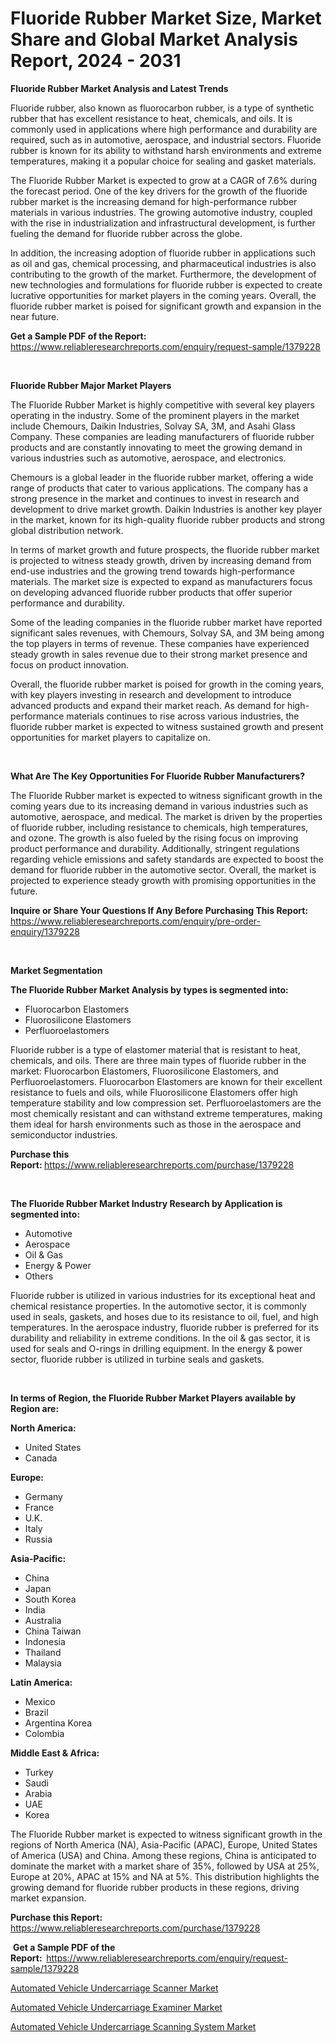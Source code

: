 <p><h1>Fluoride Rubber Market Size, Market Share and Global Market Analysis Report, 2024 - 2031</h1></p><p><strong>Fluoride Rubber Market Analysis and Latest Trends</strong></p>
<p><p>Fluoride rubber, also known as fluorocarbon rubber, is a type of synthetic rubber that has excellent resistance to heat, chemicals, and oils. It is commonly used in applications where high performance and durability are required, such as in automotive, aerospace, and industrial sectors. Fluoride rubber is known for its ability to withstand harsh environments and extreme temperatures, making it a popular choice for sealing and gasket materials.</p><p>The Fluoride Rubber Market is expected to grow at a CAGR of 7.6% during the forecast period. One of the key drivers for the growth of the fluoride rubber market is the increasing demand for high-performance rubber materials in various industries. The growing automotive industry, coupled with the rise in industrialization and infrastructural development, is further fueling the demand for fluoride rubber across the globe.</p><p>In addition, the increasing adoption of fluoride rubber in applications such as oil and gas, chemical processing, and pharmaceutical industries is also contributing to the growth of the market. Furthermore, the development of new technologies and formulations for fluoride rubber is expected to create lucrative opportunities for market players in the coming years. Overall, the fluoride rubber market is poised for significant growth and expansion in the near future.</p></p>
<p><strong>Get a Sample PDF of the Report:&nbsp;</strong> <a href="https://www.reliableresearchreports.com/enquiry/request-sample/1379228">https://www.reliableresearchreports.com/enquiry/request-sample/1379228</a></p>
<p>&nbsp;</p>
<p><strong>Fluoride Rubber Major Market Players</strong></p>
<p><p>The Fluoride Rubber Market is highly competitive with several key players operating in the industry. Some of the prominent players in the market include Chemours, Daikin Industries, Solvay SA, 3M, and Asahi Glass Company. These companies are leading manufacturers of fluoride rubber products and are constantly innovating to meet the growing demand in various industries such as automotive, aerospace, and electronics.</p><p>Chemours is a global leader in the fluoride rubber market, offering a wide range of products that cater to various applications. The company has a strong presence in the market and continues to invest in research and development to drive market growth. Daikin Industries is another key player in the market, known for its high-quality fluoride rubber products and strong global distribution network.</p><p>In terms of market growth and future prospects, the fluoride rubber market is projected to witness steady growth, driven by increasing demand from end-use industries and the growing trend towards high-performance materials. The market size is expected to expand as manufacturers focus on developing advanced fluoride rubber products that offer superior performance and durability.</p><p>Some of the leading companies in the fluoride rubber market have reported significant sales revenues, with Chemours, Solvay SA, and 3M being among the top players in terms of revenue. These companies have experienced steady growth in sales revenue due to their strong market presence and focus on product innovation.</p><p>Overall, the fluoride rubber market is poised for growth in the coming years, with key players investing in research and development to introduce advanced products and expand their market reach. As demand for high-performance materials continues to rise across various industries, the fluoride rubber market is expected to witness sustained growth and present opportunities for market players to capitalize on.</p></p>
<p>&nbsp;</p>
<p><strong>What Are The Key Opportunities For Fluoride Rubber Manufacturers?</strong></p>
<p><p>The Fluoride Rubber market is expected to witness significant growth in the coming years due to its increasing demand in various industries such as automotive, aerospace, and medical. The market is driven by the properties of fluoride rubber, including resistance to chemicals, high temperatures, and ozone. The growth is also fueled by the rising focus on improving product performance and durability. Additionally, stringent regulations regarding vehicle emissions and safety standards are expected to boost the demand for fluoride rubber in the automotive sector. Overall, the market is projected to experience steady growth with promising opportunities in the future.</p></p>
<p><strong>Inquire or Share Your Questions If Any Before Purchasing This Report:</strong> <a href="https://www.reliableresearchreports.com/enquiry/pre-order-enquiry/1379228">https://www.reliableresearchreports.com/enquiry/pre-order-enquiry/1379228</a></p>
<p>&nbsp;</p>
<p><strong>Market Segmentation</strong></p>
<p><strong>The Fluoride Rubber Market Analysis by types is segmented into:</strong></p>
<p><ul><li>Fluorocarbon Elastomers</li><li>Fluorosilicone Elastomers</li><li>Perfluoroelastomers</li></ul></p>
<p><p>Fluoride rubber is a type of elastomer material that is resistant to heat, chemicals, and oils. There are three main types of fluoride rubber in the market: Fluorocarbon Elastomers, Fluorosilicone Elastomers, and Perfluoroelastomers. Fluorocarbon Elastomers are known for their excellent resistance to fuels and oils, while Fluorosilicone Elastomers offer high temperature stability and low compression set. Perfluoroelastomers are the most chemically resistant and can withstand extreme temperatures, making them ideal for harsh environments such as those in the aerospace and semiconductor industries.</p></p>
<p><strong>Purchase this Report:&nbsp;</strong><a href="https://www.reliableresearchreports.com/purchase/1379228">https://www.reliableresearchreports.com/purchase/1379228</a></p>
<p>&nbsp;</p>
<p><strong>The Fluoride Rubber Market Industry Research by Application is segmented into:</strong></p>
<p><ul><li>Automotive</li><li>Aerospace</li><li>Oil & Gas</li><li>Energy & Power</li><li>Others</li></ul></p>
<p><p>Fluoride rubber is utilized in various industries for its exceptional heat and chemical resistance properties. In the automotive sector, it is commonly used in seals, gaskets, and hoses due to its resistance to oil, fuel, and high temperatures. In the aerospace industry, fluoride rubber is preferred for its durability and reliability in extreme conditions. In the oil & gas sector, it is used for seals and O-rings in drilling equipment. In the energy & power sector, fluoride rubber is utilized in turbine seals and gaskets.</p></p>
<p>&nbsp;</p>
<p><strong>In terms of Region, the Fluoride Rubber Market Players available by Region are:</strong></p>
<p>
    <p> <strong> North America: </strong>
        <ul>
            <li>United States</li>
            <li>Canada</li>
        </ul>
        </p> 
    <p> <strong> Europe: </strong>
        <ul>
            <li>Germany</li>
            <li>France</li>
            <li>U.K.</li>
            <li>Italy</li>
            <li>Russia</li>
        </ul>
        </p> 
    <p> <strong> Asia-Pacific: </strong>
        <ul>
            <li>China</li>
            <li>Japan</li>
            <li>South Korea</li>
            <li>India</li>
            <li>Australia</li>
            <li>China Taiwan</li>
            <li>Indonesia</li>
            <li>Thailand</li>
            <li>Malaysia</li>
        </ul>
        </p> 
    <p> <strong> Latin America: </strong>
        <ul>
            <li>Mexico</li>
            <li>Brazil</li>
            <li>Argentina Korea</li>
            <li>Colombia</li>
        </ul>
        </p> 
    <p> <strong> Middle East & Africa: </strong>
        <ul>
            <li>Turkey</li>
            <li>Saudi</li>
            <li>Arabia</li>
            <li>UAE</li>
            <li>Korea</li>
        </ul>
    </p>
    </p>
<p><p>The Fluoride Rubber market is expected to witness significant growth in the regions of North America (NA), Asia-Pacific (APAC), Europe, United States of America (USA) and China. Among these regions, China is anticipated to dominate the market with a market share of 35%, followed by USA at 25%, Europe at 20%, APAC at 15% and NA at 5%. This distribution highlights the growing demand for fluoride rubber products in these regions, driving market expansion.</p></p>
<p><strong>Purchase this Report: </strong><a href="https://www.reliableresearchreports.com/purchase/1379228">https://www.reliableresearchreports.com/purchase/1379228</a></p>
<p>&nbsp;<strong>Get a Sample PDF of the Report:&nbsp;&nbsp;</strong><a href="https://www.reliableresearchreports.com/enquiry/request-sample/1379228">https://www.reliableresearchreports.com/enquiry/request-sample/1379228</a></p>
<p><strong></strong></p>
<p><p><a href="https://view.publitas.com/reportprime-1/automated-vehicle-undercarriage-scanner-market-size-growth-and-forecast-from-2023-2030/">Automated Vehicle Undercarriage Scanner Market</a></p><p><a href="https://view.publitas.com/reportprime-1/automated-vehicle-undercarriage-examiner-market-size-and-examines-its-market-scope-with-a-primary-focus-on-growth-opportunities-and-forecasted-trends-spanning-from-2023-to-2030/">Automated Vehicle Undercarriage Examiner Market</a></p><p><a href="https://view.publitas.com/reportprime-1/automated-vehicle-undercarriage-scanning-system-market-size-share-trends-analysis-report-by-material-by-type-by-end-user-by-region-and-segment-forecasts-2023-2030/">Automated Vehicle Undercarriage Scanning System Market</a></p></p>